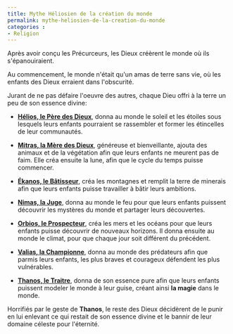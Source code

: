 ```yaml
---
title: Mythe Héliosien de la création du monde
permalink: mythe-heliosien-de-la-creation-du-monde
categories :
- Religion
---
```


Après avoir conçu les Précurceurs, les Dieux créèrent le monde où ils s'épanouiraient.

Au commencement, le monde n'était qu'un amas de terre sans vie, où les enfants des Dieux erraient dans l'obscurité.

Jurant de ne pas défaire l'oeuvre des autres, chaque Dieu offri à la terre un peu de son essence divine:

- **[Hélios, le Père des Dieux](#)**, donna au monde le soleil et les étoiles sous lesquels leurs enfants pourraient se rassembler et former les étincelles de leur communautés.

- **[Mitras, la Mère des Dieux](#)**, généreuse et bienveillante, ajouta des animaux et de la végétation afin que leurs enfants ne meurent pas de faim. Elle créa ensuite la lune, afin que le cycle du temps puisse commencer.

- **[Ékanos, le Bâtisseur](#)**, créa les montagnes et remplit la terre de minerais afin que leurs enfants puisse travailler à bâtir leurs ambitions.

- **[Nimas, la Juge](#)**, donna au monde le feu pour que leurs enfants puissent découvrir les mystères du monde et partager leurs découvertes.

- **[Orbios, le Prospecteur](#)**, créa les mers et les océans pour que leurs enfants puisse découvrir de nouveaux horizons. Il donna ensuite au monde le climat, pour que chaque jour soit différent du précédent.

- **[Valias, la Championne](#)**, donna au monde des prédateurs afin que parmis leurs enfants, les plus braves et courageux défendent les plus vulnérables.

- **[Thanos, le Traitre](#)**, donna de son essence pure afin que leurs enfants puissent modeler le monde à leur guise, créant ainsi **la magie** dans le monde.

Horrifiés par le geste de **Thanos**, le reste des Dieux décidèrent de le punir en lui enlevant ce qui restait de son essence divine et le bannir de leur domaine céleste pour l'éternité.
